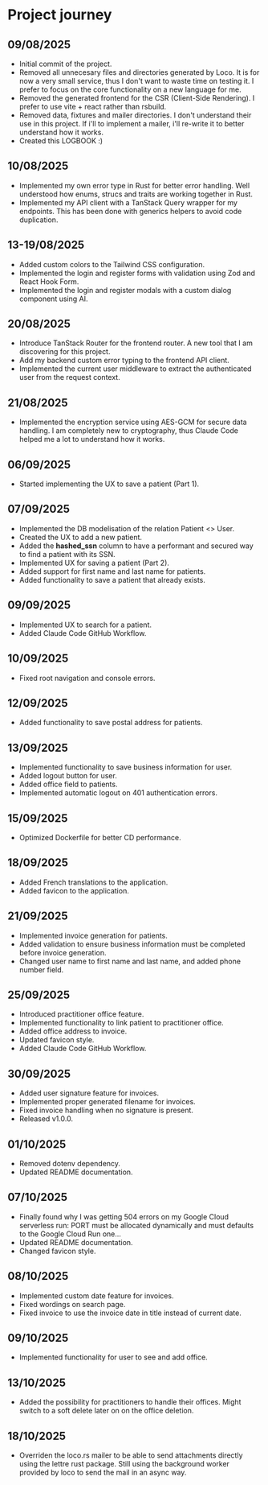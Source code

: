 # Project journey

## 09/08/2025

- Initial commit of the project.
- Removed all unnecesary files and directories generated by Loco. It is for now a very small service, thus I don't want to waste time on testing it. I prefer to focus on the core functionality on a new language for me.
- Removed the generated frontend for the CSR (Client-Side Rendering). I prefer to use vite + react rather than rsbuild. 
- Removed data, fixtures and mailer directories. I don't understand their use in this project. If i'll to implement a mailer, i'll re-write it to better understand how it works.
- Created this LOGBOOK :) 

## 10/08/2025

- Implemented my own error type in Rust for better error handling. Well understood how enums, strucs and traits are working together in Rust.
- Implemented my API client with a TanStack Query wrapper for my endpoints. This has been done with generics helpers to avoid code duplication.

## 13-19/08/2025

- Added custom colors to the Tailwind CSS configuration.
- Implemented the login and register forms with validation using Zod and React Hook Form.
- Implemented the login and register modals with a custom dialog component using AI.

## 20/08/2025

- Introduce TanStack Router for the frontend router. A new tool that I am discovering for this project.
- Add my backend custom error typing to the frontend API client.
- Implemented the current user middleware to extract the authenticated user from the request context.

## 21/08/2025

- Implemented the encryption service using AES-GCM for secure data handling. I am completely new to cryptography, thus Claude Code helped me a lot to understand how it works.

## 06/09/2025

- Started implementing the UX to save a patient (Part 1).

## 07/09/2025

- Implemented the DB modelisation of the relation Patient <> User.
- Created the UX to add a new patient.
- Added the **hashed_ssn** column to have a performant and secured way to find a patient with its SSN.
- Implemented UX for saving a patient (Part 2).
- Added support for first name and last name for patients.
- Added functionality to save a patient that already exists.

## 09/09/2025

- Implemented UX to search for a patient.
- Added Claude Code GitHub Workflow.

## 10/09/2025

- Fixed root navigation and console errors.

## 12/09/2025

- Added functionality to save postal address for patients.

## 13/09/2025

- Implemented functionality to save business information for user.
- Added logout button for user.
- Added office field to patients.
- Implemented automatic logout on 401 authentication errors.

## 15/09/2025

- Optimized Dockerfile for better CD performance.

## 18/09/2025

- Added French translations to the application.
- Added favicon to the application.

## 21/09/2025

- Implemented invoice generation for patients.
- Added validation to ensure business information must be completed before invoice generation.
- Changed user name to first name and last name, and added phone number field.

## 25/09/2025

- Introduced practitioner office feature.
- Implemented functionality to link patient to practitioner office.
- Added office address to invoice.
- Updated favicon style.
- Added Claude Code GitHub Workflow.

## 30/09/2025

- Added user signature feature for invoices.
- Implemented proper generated filename for invoices.
- Fixed invoice handling when no signature is present.
- Released v1.0.0.

## 01/10/2025

- Removed dotenv dependency.
- Updated README documentation.

## 07/10/2025

- Finally found why I was getting 504 errors on my Google Cloud serverless run: PORT must be allocated dynamically and must defaults to the Google Cloud Run one... 
- Updated README documentation.
- Changed favicon style.

## 08/10/2025

- Implemented custom date feature for invoices.
- Fixed wordings on search page.
- Fixed invoice to use the invoice date in title instead of current date.

## 09/10/2025

- Implemented functionality for user to see and add office.

## 13/10/2025

- Added the possibility for practitioners to handle their offices. Might switch to a soft delete later on on the office deletion.

## 18/10/2025

- Overriden the loco.rs mailer to be able to send attachments directly using the lettre rust package. Still using the background worker provided by loco to send the mail in an async way.
